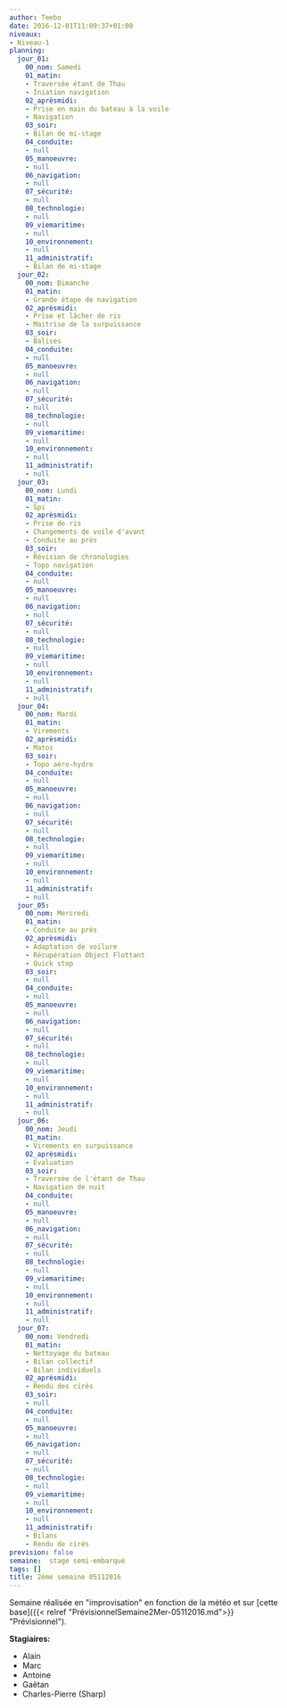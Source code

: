 ```yaml
---
author: Teebo
date: 2016-12-01T11:09:37+01:00
niveaux:
- Niveau-1
planning:
  jour_01:
    00_nom: Samedi
    01_matin:
    - Traversée étant de Thau
    - Iniation navigation
    02_aprèsmidi:
    - Prise en main du bateau à la voile
    - Navigation
    03_soir:
    - Bilan de mi-stage
    04_conduite:
    - null
    05_manoeuvre:
    - null
    06_navigation:
    - null
    07_sécurité:
    - null
    08_technologie:
    - null
    09_viemaritime:
    - null
    10_environnement:
    - null
    11_administratif:
    - Bilan de mi-stage
  jour_02:
    00_nom: Dimanche
    01_matin:
    - Grande étape de navigation
    02_aprèsmidi:
    - Prise et lâcher de ris
    - Maitrise de la surpuissance
    03_soir:
    - Balises
    04_conduite:
    - null
    05_manoeuvre:
    - null
    06_navigation:
    - null
    07_sécurité:
    - null
    08_technologie:
    - null
    09_viemaritime:
    - null
    10_environnement:
    - null
    11_administratif:
    - null
  jour_03:
    00_nom: Lundi
    01_matin:
    - Spi
    02_aprèsmidi:
    - Prise de ris
    - Changements de voile d'avant
    - Conduite au près
    03_soir:
    - Révision de chronologies
    - Topo navigation
    04_conduite:
    - null
    05_manoeuvre:
    - null
    06_navigation:
    - null
    07_sécurité:
    - null
    08_technologie:
    - null
    09_viemaritime:
    - null
    10_environnement:
    - null
    11_administratif:
    - null
  jour_04:
    00_nom: Mardi
    01_matin:
    - Virements
    02_aprèsmidi:
    - Matos
    03_soir:
    - Topo aéro-hydro
    04_conduite:
    - null
    05_manoeuvre:
    - null
    06_navigation:
    - null
    07_sécurité:
    - null
    08_technologie:
    - null
    09_viemaritime:
    - null
    10_environnement:
    - null
    11_administratif:
    - null
  jour_05:
    00_nom: Mercredi
    01_matin:
    - Conduite au près
    02_aprèsmidi:
    - Adaptation de voilure
    - Récupération Object Flottant
    - Quick stop
    03_soir:
    - null
    04_conduite:
    - null
    05_manoeuvre:
    - null
    06_navigation:
    - null
    07_sécurité:
    - null
    08_technologie:
    - null
    09_viemaritime:
    - null
    10_environnement:
    - null
    11_administratif:
    - null
  jour_06:
    00_nom: Jeudi
    01_matin:
    - Virements en surpuissance
    02_aprèsmidi:
    - Evaluation
    03_soir:
    - Traversée de l'étant de Thau
    - Navigation de nuit
    04_conduite:
    - null
    05_manoeuvre:
    - null
    06_navigation:
    - null
    07_sécurité:
    - null
    08_technologie:
    - null
    09_viemaritime:
    - null
    10_environnement:
    - null
    11_administratif:
    - null
  jour_07:
    00_nom: Vendredi
    01_matin:
    - Nettoyage du bateau
    - Bilan collectif
    - Bilan individuels
    02_aprèsmidi:
    - Rendu des cirés
    03_soir:
    - null
    04_conduite:
    - null
    05_manoeuvre:
    - null
    06_navigation:
    - null
    07_sécurité:
    - null
    08_technologie:
    - null
    09_viemaritime:
    - null
    10_environnement:
    - null
    11_administratif:
    - Bilans
    - Rendu de cirés
prevision: false
semaine:  stage semi-embarqué
tags: []
title: 2ème semaine 05112016
---
```

Semaine réalisée en "improvisation" en fonction de la météo et sur [cette base]({{< relref "PrévisionnelSemaine2Mer-05112016.md">}} "Prévisionnel").

<!--more-->

**Stagiaires:**

* Alain
* Marc
* Antoine
* Gaëtan
* Charles-Pierre (Sharp)
